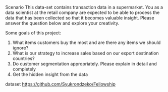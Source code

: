 Scenario
This data-set contains transaction data in a supermarket. You as a data scientist at the retail company are expected to be able to process the data that has been collected so that it becomes valuable insight. Please answer the question below and explore your creativity. 

Some goals of this project:
1.	What items customers buy the most and are there any items we should ignore?
2.	What is our strategy to increase sales based on our export destination countries?
3.	Do customer segmentation appropriately. Please explain in detail and completely
4.	Get the hidden insight from the data

dataset
https://github.com/Syukrondzeko/Fellowship
